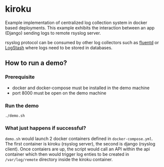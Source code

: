 # kiroku

Example implementation of centralized log collection system in docker based deployments.
This example exhibits the interaction between an app (Django) sending logs to remote rsyslog server.

rsyslog protocol can be consumed by other log collectors such as [fluentd](https://www.fluentd.org/) or [LogStash](https://www.elastic.co/logstash) where logs need to be stored in databases.


## How to run a demo?

### Prerequisite
* docker and docker-compose must be installed in the demo machine
* port 8000 must be open on the demo machine

### Run the demo

```
./demo.sh
```

### What just happens if successful?
`demo.sh` would launch 2 docker containers defined in `docker-compose.yml`. The first container is kiroku (rsyslog server), the second is django (rsyslog client).
Once contaiers are up, the script would call an API within the api container which then would trigger log enties to be created in `/var/log/remote` directory inside the kiroku container.
